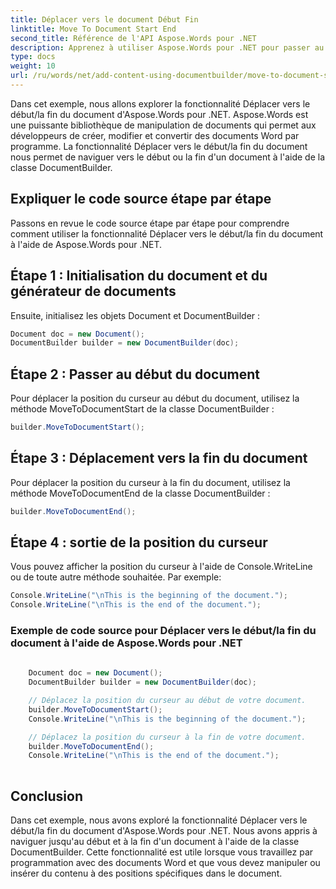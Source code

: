```yaml
---
title: Déplacer vers le document Début Fin
linktitle: Move To Document Start End
second_title: Référence de l'API Aspose.Words pour .NET
description: Apprenez à utiliser Aspose.Words pour .NET pour passer au début et à la fin du document dans les documents Word avec ce guide étape par étape.
type: docs
weight: 10
url: /ru/words/net/add-content-using-documentbuilder/move-to-document-start-end/
---
```


Dans cet exemple, nous allons explorer la fonctionnalité Déplacer vers le début/la fin du document d'Aspose.Words pour .NET. Aspose.Words est une puissante bibliothèque de manipulation de documents qui permet aux développeurs de créer, modifier et convertir des documents Word par programme. La fonctionnalité Déplacer vers le début/la fin du document nous permet de naviguer vers le début ou la fin d'un document à l'aide de la classe DocumentBuilder.

## Expliquer le code source étape par étape

Passons en revue le code source étape par étape pour comprendre comment utiliser la fonctionnalité Déplacer vers le début/la fin du document à l'aide de Aspose.Words pour .NET.


## Étape 1 : Initialisation du document et du générateur de documents

Ensuite, initialisez les objets Document et DocumentBuilder :

```csharp
Document doc = new Document();
DocumentBuilder builder = new DocumentBuilder(doc);
```

## Étape 2 : Passer au début du document

Pour déplacer la position du curseur au début du document, utilisez la méthode MoveToDocumentStart de la classe DocumentBuilder :

```csharp
builder.MoveToDocumentStart();
```

## Étape 3 : Déplacement vers la fin du document

Pour déplacer la position du curseur à la fin du document, utilisez la méthode MoveToDocumentEnd de la classe DocumentBuilder :

```csharp
builder.MoveToDocumentEnd();
```

## Étape 4 : sortie de la position du curseur

Vous pouvez afficher la position du curseur à l'aide de Console.WriteLine ou de toute autre méthode souhaitée. Par exemple:

```csharp
Console.WriteLine("\nThis is the beginning of the document.");
Console.WriteLine("\nThis is the end of the document.");
```

### Exemple de code source pour Déplacer vers le début/la fin du document à l'aide de Aspose.Words pour .NET

```csharp
	
	Document doc = new Document();
	DocumentBuilder builder = new DocumentBuilder(doc);

	// Déplacez la position du curseur au début de votre document.
	builder.MoveToDocumentStart();
	Console.WriteLine("\nThis is the beginning of the document.");

	// Déplacez la position du curseur à la fin de votre document.
	builder.MoveToDocumentEnd();
	Console.WriteLine("\nThis is the end of the document.");
	
```

## Conclusion

Dans cet exemple, nous avons exploré la fonctionnalité Déplacer vers le début/la fin du document d'Aspose.Words pour .NET. Nous avons appris à naviguer jusqu'au début et à la fin d'un document à l'aide de la classe DocumentBuilder. Cette fonctionnalité est utile lorsque vous travaillez par programmation avec des documents Word et que vous devez manipuler ou insérer du contenu à des positions spécifiques dans le document.